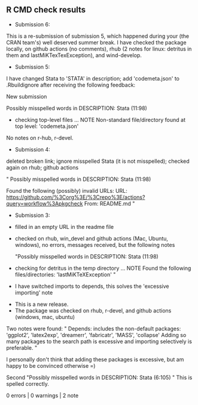 ## R CMD check results

+ Submission 6: 

This is a re-submission of submission 5, which happened during your (the CRAN team's) well deserved summer break. 
I have checked the package locally, on github actions (no comments), rhub (2 notes for linux: detritus in them and lastMiKTexTexException), and wind-develop.

+ Submission 5: 

I have changed Stata to 'STATA' in description; add 'codemeta.json' to .Rbuildignore 
after receiving the following feedback: 

New submission

Possibly misspelled words in DESCRIPTION:
  Stata (11:98)
* checking top-level files ... NOTE
Non-standard file/directory found at top level:
  'codemeta.json'

No notes on r-hub, r-devel.

+ Submission 4: 

deleted broken link; ignore misspelled Stata (it is not misspelled); checked again on 
rhub; github actions 

"
Possibly misspelled words in DESCRIPTION:
  Stata (11:98)

Found the following (possibly) invalid URLs:
  URL: https://github.com/%3Corg%3E/%3Crepo%3E/actions?query=workflow%3Apkgcheck
    From: README.md
"

+ Submission 3: 

* filled in an empty URL in the readme file
* checked on rhub, win_devel and github actions (Mac, Ubuntu, windows), 
  no errors, messages received, but the following notes 
  
  "Possibly misspelled words in DESCRIPTION:
  Stata (11:98)

* checking for detritus in the temp directory ... NOTE
Found the following files/directories:
  'lastMiKTeXException'
  "
  
+ I have switched imports to depends, this solves the 'excessive importing' 
  note

* This is a new release.
* The package was checked on rhub, r-devel, and github actions (windows, mac, 
  ubuntu)
  
Two notes were found: 
"   Depends: includes the non-default packages:
     'ggplot2', 'latex2exp', 'dreamerr', 'fabricatr', 'MASS', 'collapse'
   Adding so many packages to the search path is excessive and importing
   selectively is preferable.
"

I personally don't think that adding these packages is excessive, but am 
happy to be convinced otherwise =)  

Second 
"Possibly misspelled words in DESCRIPTION:
  Stata (6:105)
"
This is spelled correctly.

0 errors | 0 warnings | 2 note
